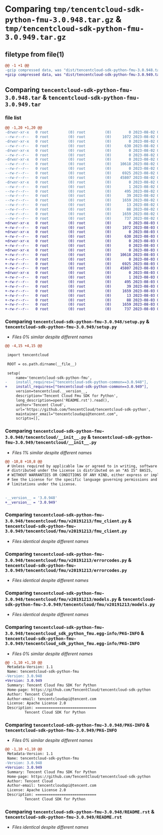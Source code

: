 # Comparing `tmp/tencentcloud-sdk-python-fmu-3.0.948.tar.gz` & `tmp/tencentcloud-sdk-python-fmu-3.0.949.tar.gz`

## filetype from file(1)

```diff
@@ -1 +1 @@
-gzip compressed data, was "dist/tencentcloud-sdk-python-fmu-3.0.948.tar", last modified: Wed Aug  2 00:30:13 2023, max compression
+gzip compressed data, was "dist/tencentcloud-sdk-python-fmu-3.0.949.tar", last modified: Thu Aug  3 00:26:30 2023, max compression
```

## Comparing `tencentcloud-sdk-python-fmu-3.0.948.tar` & `tencentcloud-sdk-python-fmu-3.0.949.tar`

### file list

```diff
@@ -1,20 +1,20 @@
-drwxr-xr-x   0 root         (0) root         (0)        0 2023-08-02 00:30:13.000000 tencentcloud-sdk-python-fmu-3.0.948/
--rw-r--r--   0 root         (0) root         (0)     1072 2023-08-02 00:30:12.000000 tencentcloud-sdk-python-fmu-3.0.948/setup.py
-drwxr-xr-x   0 root         (0) root         (0)        0 2023-08-02 00:30:13.000000 tencentcloud-sdk-python-fmu-3.0.948/tencentcloud/
--rw-r--r--   0 root         (0) root         (0)      630 2023-08-02 00:30:12.000000 tencentcloud-sdk-python-fmu-3.0.948/tencentcloud/__init__.py
-drwxr-xr-x   0 root         (0) root         (0)        0 2023-08-02 00:30:13.000000 tencentcloud-sdk-python-fmu-3.0.948/tencentcloud/fmu/
--rw-r--r--   0 root         (0) root         (0)        0 2023-08-02 00:30:12.000000 tencentcloud-sdk-python-fmu-3.0.948/tencentcloud/fmu/__init__.py
-drwxr-xr-x   0 root         (0) root         (0)        0 2023-08-02 00:30:13.000000 tencentcloud-sdk-python-fmu-3.0.948/tencentcloud/fmu/v20191213/
--rw-r--r--   0 root         (0) root         (0)    10618 2023-08-02 00:30:12.000000 tencentcloud-sdk-python-fmu-3.0.948/tencentcloud/fmu/v20191213/fmu_client.py
--rw-r--r--   0 root         (0) root         (0)        0 2023-08-02 00:30:12.000000 tencentcloud-sdk-python-fmu-3.0.948/tencentcloud/fmu/v20191213/__init__.py
--rw-r--r--   0 root         (0) root         (0)     6925 2023-08-02 00:30:12.000000 tencentcloud-sdk-python-fmu-3.0.948/tencentcloud/fmu/v20191213/errorcodes.py
--rw-r--r--   0 root         (0) root         (0)    45807 2023-08-02 00:30:12.000000 tencentcloud-sdk-python-fmu-3.0.948/tencentcloud/fmu/v20191213/models.py
-drwxr-xr-x   0 root         (0) root         (0)        0 2023-08-02 00:30:13.000000 tencentcloud-sdk-python-fmu-3.0.948/tencentcloud_sdk_python_fmu.egg-info/
--rw-r--r--   0 root         (0) root         (0)        1 2023-08-02 00:30:13.000000 tencentcloud-sdk-python-fmu-3.0.948/tencentcloud_sdk_python_fmu.egg-info/dependency_links.txt
--rw-r--r--   0 root         (0) root         (0)      495 2023-08-02 00:30:13.000000 tencentcloud-sdk-python-fmu-3.0.948/tencentcloud_sdk_python_fmu.egg-info/SOURCES.txt
--rw-r--r--   0 root         (0) root         (0)       39 2023-08-02 00:30:13.000000 tencentcloud-sdk-python-fmu-3.0.948/tencentcloud_sdk_python_fmu.egg-info/requires.txt
--rw-r--r--   0 root         (0) root         (0)     1659 2023-08-02 00:30:13.000000 tencentcloud-sdk-python-fmu-3.0.948/tencentcloud_sdk_python_fmu.egg-info/PKG-INFO
--rw-r--r--   0 root         (0) root         (0)       13 2023-08-02 00:30:13.000000 tencentcloud-sdk-python-fmu-3.0.948/tencentcloud_sdk_python_fmu.egg-info/top_level.txt
--rw-r--r--   0 root         (0) root         (0)       88 2023-08-02 00:30:13.000000 tencentcloud-sdk-python-fmu-3.0.948/setup.cfg
--rw-r--r--   0 root         (0) root         (0)     1659 2023-08-02 00:30:13.000000 tencentcloud-sdk-python-fmu-3.0.948/PKG-INFO
--rw-r--r--   0 root         (0) root         (0)      737 2023-08-02 00:30:12.000000 tencentcloud-sdk-python-fmu-3.0.948/README.rst
+drwxr-xr-x   0 root         (0) root         (0)        0 2023-08-03 00:26:30.000000 tencentcloud-sdk-python-fmu-3.0.949/
+-rw-r--r--   0 root         (0) root         (0)     1072 2023-08-03 00:26:30.000000 tencentcloud-sdk-python-fmu-3.0.949/setup.py
+drwxr-xr-x   0 root         (0) root         (0)        0 2023-08-03 00:26:30.000000 tencentcloud-sdk-python-fmu-3.0.949/tencentcloud/
+-rw-r--r--   0 root         (0) root         (0)      630 2023-08-03 00:26:30.000000 tencentcloud-sdk-python-fmu-3.0.949/tencentcloud/__init__.py
+drwxr-xr-x   0 root         (0) root         (0)        0 2023-08-03 00:26:30.000000 tencentcloud-sdk-python-fmu-3.0.949/tencentcloud/fmu/
+-rw-r--r--   0 root         (0) root         (0)        0 2023-08-03 00:26:30.000000 tencentcloud-sdk-python-fmu-3.0.949/tencentcloud/fmu/__init__.py
+drwxr-xr-x   0 root         (0) root         (0)        0 2023-08-03 00:26:30.000000 tencentcloud-sdk-python-fmu-3.0.949/tencentcloud/fmu/v20191213/
+-rw-r--r--   0 root         (0) root         (0)    10618 2023-08-03 00:26:30.000000 tencentcloud-sdk-python-fmu-3.0.949/tencentcloud/fmu/v20191213/fmu_client.py
+-rw-r--r--   0 root         (0) root         (0)        0 2023-08-03 00:26:30.000000 tencentcloud-sdk-python-fmu-3.0.949/tencentcloud/fmu/v20191213/__init__.py
+-rw-r--r--   0 root         (0) root         (0)     6925 2023-08-03 00:26:30.000000 tencentcloud-sdk-python-fmu-3.0.949/tencentcloud/fmu/v20191213/errorcodes.py
+-rw-r--r--   0 root         (0) root         (0)    45807 2023-08-03 00:26:30.000000 tencentcloud-sdk-python-fmu-3.0.949/tencentcloud/fmu/v20191213/models.py
+drwxr-xr-x   0 root         (0) root         (0)        0 2023-08-03 00:26:30.000000 tencentcloud-sdk-python-fmu-3.0.949/tencentcloud_sdk_python_fmu.egg-info/
+-rw-r--r--   0 root         (0) root         (0)        1 2023-08-03 00:26:30.000000 tencentcloud-sdk-python-fmu-3.0.949/tencentcloud_sdk_python_fmu.egg-info/dependency_links.txt
+-rw-r--r--   0 root         (0) root         (0)      495 2023-08-03 00:26:30.000000 tencentcloud-sdk-python-fmu-3.0.949/tencentcloud_sdk_python_fmu.egg-info/SOURCES.txt
+-rw-r--r--   0 root         (0) root         (0)       39 2023-08-03 00:26:30.000000 tencentcloud-sdk-python-fmu-3.0.949/tencentcloud_sdk_python_fmu.egg-info/requires.txt
+-rw-r--r--   0 root         (0) root         (0)     1659 2023-08-03 00:26:30.000000 tencentcloud-sdk-python-fmu-3.0.949/tencentcloud_sdk_python_fmu.egg-info/PKG-INFO
+-rw-r--r--   0 root         (0) root         (0)       13 2023-08-03 00:26:30.000000 tencentcloud-sdk-python-fmu-3.0.949/tencentcloud_sdk_python_fmu.egg-info/top_level.txt
+-rw-r--r--   0 root         (0) root         (0)       88 2023-08-03 00:26:30.000000 tencentcloud-sdk-python-fmu-3.0.949/setup.cfg
+-rw-r--r--   0 root         (0) root         (0)     1659 2023-08-03 00:26:30.000000 tencentcloud-sdk-python-fmu-3.0.949/PKG-INFO
+-rw-r--r--   0 root         (0) root         (0)      737 2023-08-03 00:26:30.000000 tencentcloud-sdk-python-fmu-3.0.949/README.rst
```

### Comparing `tencentcloud-sdk-python-fmu-3.0.948/setup.py` & `tencentcloud-sdk-python-fmu-3.0.949/setup.py`

 * *Files 0% similar despite different names*

```diff
@@ -4,15 +4,15 @@
 
 import tencentcloud
 
 ROOT = os.path.dirname(__file__)
 
 setup(
     name='tencentcloud-sdk-python-fmu',
-    install_requires=["tencentcloud-sdk-python-common==3.0.948"],
+    install_requires=["tencentcloud-sdk-python-common==3.0.949"],
     version=tencentcloud.__version__,
     description='Tencent Cloud Fmu SDK for Python',
     long_description=open('README.rst').read(),
     author='Tencent Cloud',
     url='https://github.com/TencentCloud/tencentcloud-sdk-python',
     maintainer_email="tencentcloudapi@tencent.com",
     scripts=[],
```

### Comparing `tencentcloud-sdk-python-fmu-3.0.948/tencentcloud/__init__.py` & `tencentcloud-sdk-python-fmu-3.0.949/tencentcloud/__init__.py`

 * *Files 1% similar despite different names*

```diff
@@ -10,8 +10,8 @@
 # Unless required by applicable law or agreed to in writing, software
 # distributed under the License is distributed on an "AS IS" BASIS,
 # WITHOUT WARRANTIES OR CONDITIONS OF ANY KIND, either express or implied.
 # See the License for the specific language governing permissions and
 # limitations under the License.
 
 
-__version__ = '3.0.948'
+__version__ = '3.0.949'
```

### Comparing `tencentcloud-sdk-python-fmu-3.0.948/tencentcloud/fmu/v20191213/fmu_client.py` & `tencentcloud-sdk-python-fmu-3.0.949/tencentcloud/fmu/v20191213/fmu_client.py`

 * *Files identical despite different names*

### Comparing `tencentcloud-sdk-python-fmu-3.0.948/tencentcloud/fmu/v20191213/errorcodes.py` & `tencentcloud-sdk-python-fmu-3.0.949/tencentcloud/fmu/v20191213/errorcodes.py`

 * *Files identical despite different names*

### Comparing `tencentcloud-sdk-python-fmu-3.0.948/tencentcloud/fmu/v20191213/models.py` & `tencentcloud-sdk-python-fmu-3.0.949/tencentcloud/fmu/v20191213/models.py`

 * *Files identical despite different names*

### Comparing `tencentcloud-sdk-python-fmu-3.0.948/tencentcloud_sdk_python_fmu.egg-info/PKG-INFO` & `tencentcloud-sdk-python-fmu-3.0.949/tencentcloud_sdk_python_fmu.egg-info/PKG-INFO`

 * *Files 0% similar despite different names*

```diff
@@ -1,10 +1,10 @@
 Metadata-Version: 1.1
 Name: tencentcloud-sdk-python-fmu
-Version: 3.0.948
+Version: 3.0.949
 Summary: Tencent Cloud Fmu SDK for Python
 Home-page: https://github.com/TencentCloud/tencentcloud-sdk-python
 Author: Tencent Cloud
 Author-email: tencentcloudapi@tencent.com
 License: Apache License 2.0
 Description: ============================
         Tencent Cloud SDK for Python
```

### Comparing `tencentcloud-sdk-python-fmu-3.0.948/PKG-INFO` & `tencentcloud-sdk-python-fmu-3.0.949/PKG-INFO`

 * *Files 0% similar despite different names*

```diff
@@ -1,10 +1,10 @@
 Metadata-Version: 1.1
 Name: tencentcloud-sdk-python-fmu
-Version: 3.0.948
+Version: 3.0.949
 Summary: Tencent Cloud Fmu SDK for Python
 Home-page: https://github.com/TencentCloud/tencentcloud-sdk-python
 Author: Tencent Cloud
 Author-email: tencentcloudapi@tencent.com
 License: Apache License 2.0
 Description: ============================
         Tencent Cloud SDK for Python
```

### Comparing `tencentcloud-sdk-python-fmu-3.0.948/README.rst` & `tencentcloud-sdk-python-fmu-3.0.949/README.rst`

 * *Files identical despite different names*

